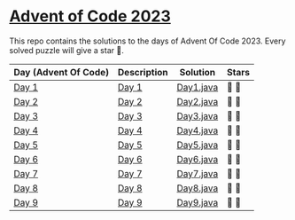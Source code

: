 # [Advent of Code 2023](https://adventofcode.com/2023)

This repo contains the solutions to the days of Advent Of Code 2023.
Every solved puzzle will give a star 🌟.

| Day (Advent Of Code)                         | Description                                     | Solution                                           | Stars |
|----------------------------------------------|-------------------------------------------------|----------------------------------------------------|-------|
| [Day 1](https://adventofcode.com/2023/day/1) | [Day 1](src/main/resources/day1/description.md) | [Day1.java](src/main/java/com/rips7/day/Day1.java) | 🌟 🌟 |
| [Day 2](https://adventofcode.com/2023/day/2) | [Day 2](src/main/resources/day2/description.md) | [Day2.java](src/main/java/com/rips7/day/Day2.java) | 🌟 🌟 |       
| [Day 3](https://adventofcode.com/2023/day/3) | [Day 3](src/main/resources/day3/description.md) | [Day3.java](src/main/java/com/rips7/day/Day3.java) | 🌟 🌟 |       
| [Day 4](https://adventofcode.com/2023/day/4) | [Day 4](src/main/resources/day4/description.md) | [Day4.java](src/main/java/com/rips7/day/Day4.java) | 🌟 🌟 |       
| [Day 5](https://adventofcode.com/2023/day/5) | [Day 5](src/main/resources/day5/description.md) | [Day5.java](src/main/java/com/rips7/day/Day5.java) | 🌟 🌟 |       
| [Day 6](https://adventofcode.com/2023/day/6) | [Day 6](src/main/resources/day6/description.md) | [Day6.java](src/main/java/com/rips7/day/Day6.java) | 🌟 🌟 |       
| [Day 7](https://adventofcode.com/2023/day/7) | [Day 7](src/main/resources/day7/description.md) | [Day7.java](src/main/java/com/rips7/day/Day7.java) | 🌟 🌟 |       
| [Day 8](https://adventofcode.com/2023/day/8) | [Day 8](src/main/resources/day8/description.md) | [Day8.java](src/main/java/com/rips7/day/Day8.java) | 🌟 🌟 |       
| [Day 9](https://adventofcode.com/2023/day/9) | [Day 9](src/main/resources/day9/description.md) | [Day9.java](src/main/java/com/rips7/day/Day9.java) | 🌟 🌟 |%       
